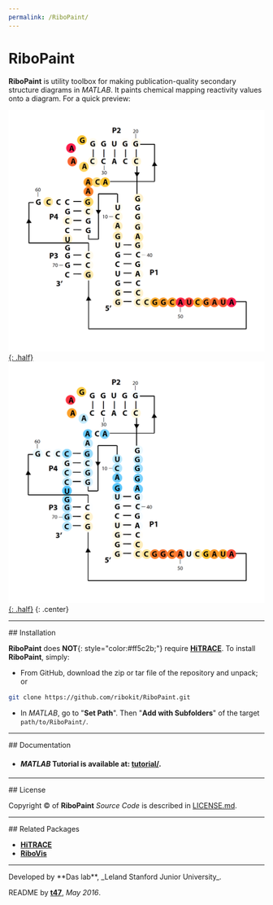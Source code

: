 ```yaml
---
permalink: /RiboPaint/
---
```


# RiboPaint

**RiboPaint** is utility toolbox for making publication-quality secondary structure diagrams in *MATLAB*. It paints chemical mapping reactivity values onto a diagram. For a quick preview:

[![Vectorized Figure plus Final](/repos/ribopaint/res/pfl_clr_plus.png "Vectorized Figure plus Final"){: .half}](https://raw.github.com/ribokit/RiboVis/master/Examples/pfl_clr_plus.png)
[![Vectorized Figure diff Final](/repos/ribopaint/res/pfl_clr_diff.png "Vectorized Figure diff Final"){: .half}](https://raw.github.com/ribokit/RiboVis/master/Examples/pfl_clr_diff.png)
{: .center}

<hr/>
## Installation

**RiboPaint** does **NOT**{: style="color:#ff5c2b;"} require [**HiTRACE**](/HiTRACE). To install **RiboPaint**, simply:

- From GitHub, download the zip or tar file of the repository and unpack; or 

```bash
git clone https://github.com/ribokit/RiboPaint.git
```

- In *MATLAB*, go to "**Set Path**". Then "**Add with Subfolders**" of the target `path/to/RiboPaint/`.


<hr/>
## Documentation

* #### *MATLAB* Tutorial is available at: [**tutorial/**](tutorial/).

<hr/>
## License

Copyright &copy; of **RiboPaint** _Source Code_ is described in [LICENSE.md](https://github.com/ribokit/RiboPaint/blob/master/LICENSE.md).

<hr/>
## Related Packages

* [**HiTRACE**](/HiTRACE/)
* [**RiboVis**](/RiboVis/)

<hr/>
Developed by **Das lab**, _Leland Stanford Junior University_.

README by [**t47**](http://t47.io/), *May 2016*.

